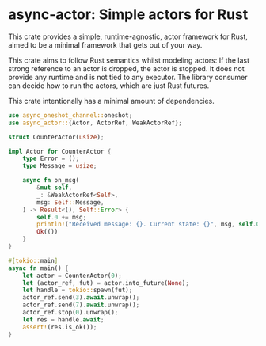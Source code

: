 # async-actor: Simple actors for Rust

This crate provides a simple, runtime-agnostic, actor framework for Rust, aimed to be a minimal framework that gets out of your way.

This crate aims to follow Rust semantics whilst modeling actors: If the last strong reference to an actor is dropped, the actor is stopped. It does not provide any runtime and is not tied to any executor. The library consumer can decide how to run the actors, which are just Rust futures.

This crate intentionally has a minimal amount of dependencies.

```rust
use async_oneshot_channel::oneshot;
use async_actor::{Actor, ActorRef, WeakActorRef};

struct CounterActor(usize);

impl Actor for CounterActor {
    type Error = ();
    type Message = usize;

    async fn on_msg(
        &mut self,
        _: &WeakActorRef<Self>,
        msg: Self::Message,
    ) -> Result<(), Self::Error> {
        self.0 += msg;
        println!("Received message: {}. Current state: {}", msg, self.0);
        Ok(())
    }
}

#[tokio::main]
async fn main() {
    let actor = CounterActor(0);
    let (actor_ref, fut) = actor.into_future(None);
    let handle = tokio::spawn(fut);
    actor_ref.send(3).await.unwrap();
    actor_ref.send(7).await.unwrap();
    actor_ref.stop(0).unwrap();
    let res = handle.await;
    assert!(res.is_ok());
}
```
